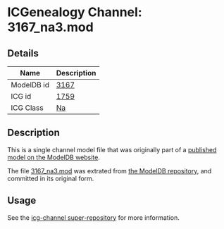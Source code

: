 # ICGenealogy Channel: 3167\_na3.mod

## Details

Name | Description
---- | -----------
ModelDB id | [3167](http://senselab.med.yale.edu/ModelDB/ShowModel.cshtml?model=3167)
ICG id | [1759](http://icg.neurotheory.ox.ac.uk/channels/2/1759)
ICG Class | [Na](http://icg.neurotheory.ox.ac.uk/channels/2)

## Description

This is a single channel model file that was originally part of a [published model on the ModelDB website](http://senselab.med.yale.edu/mModelDB/ShowModel.cshtml?model=3167).

The file [3167\_na3.mod](3167_na3.mod) was extrated from [the ModelDB repository](http://senselab.med.yale.edu/ModelDB/ShowModel.cshtml?model=3167), and committed in its original form.

## Usage

See the [icg-channel super-repository](https://github.com/icgenealogy/icg-channels) for more information.